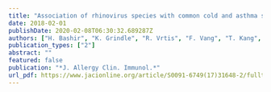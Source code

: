 ```yaml
---
title: "Association of rhinovirus species with common cold and asthma symptoms and bacterial pathogens"
date: 2018-02-01
publishDate: 2020-02-08T06:30:32.689287Z
authors: ["H. Bashir", "K. Grindle", "R. Vrtis", "F. Vang", "T. Kang", "L. Salazar", "E. Anderson", "T. Pappas", "R. Gangnon", "M. D. Evans", "D. J. Jackson", "R. F. Lemanske", "Y. A. Bochkov", "J. E. Gern"]
publication_types: ["2"]
abstract: ""
featured: false
publication: "*J. Allergy Clin. Immunol.*"
url_pdf: https://www.jacionline.org/article/S0091-6749(17)31648-2/fulltext
---
```



